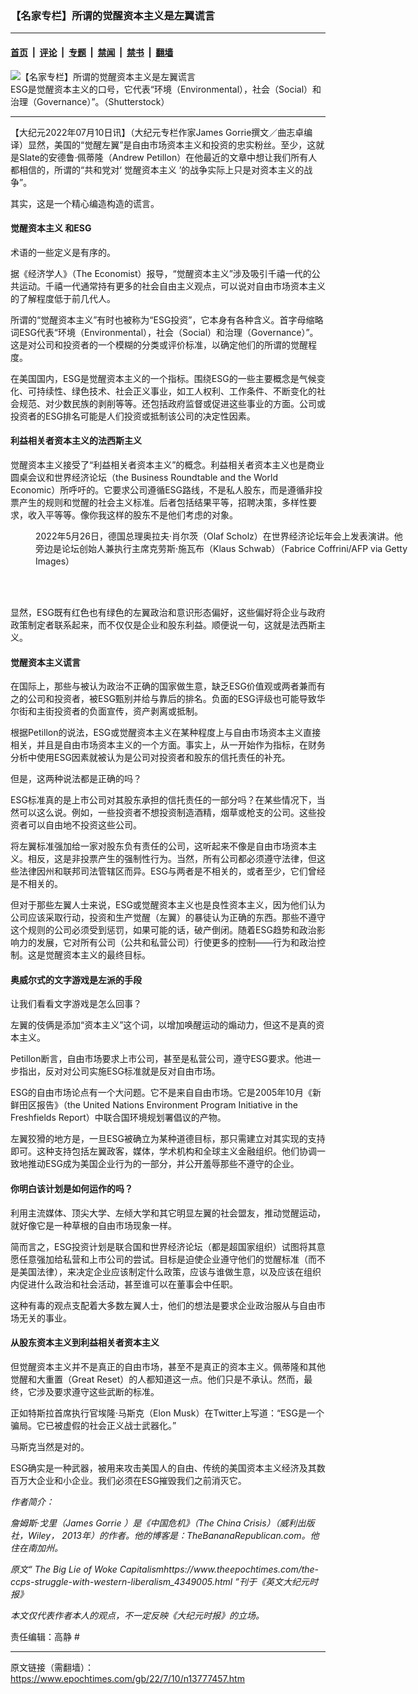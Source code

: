 ### 【名家专栏】所谓的觉醒资本主义是左翼谎言

---

#### [首页](../../../..?n13777457) &nbsp;|&nbsp; [评论](../../../../../epoch-comment?n13777457) &nbsp;|&nbsp; [专题](../../../../../epoch-special?n13777457) &nbsp;|&nbsp; [禁闻](../../../../../epoch-news?n13777457) &nbsp;|&nbsp; [禁书](../../../../../books?n13777457) &nbsp;|&nbsp; [翻墙](https://github.com/gfw-breaker/nogfw/blob/master/README.md?n13777457)


<div><img alt="【名家专栏】所谓的觉醒资本主义是左翼谎言" class="attachment-djy_600_400 size-djy_600_400 wp-post-image" src="https://i.epochtimes.com/assets/uploads/2022/07/id13777458-shutterstock_2011241297-700x420-600x400.jpg"/>
<div class="caption">
 ESG是觉醒资本主义的口号，它代表“环境（Environmental），社会（Social）和治理（Governance）”。（Shutterstock）
</div></div><hr/><div class="post_content" id="artbody" itemprop="articleBody">
 <!-- article content begin -->
 <p>
  【大纪元2022年07月10日讯】（大纪元专栏作家James Gorrie撰文／曲志卓编译）显然，美国的“觉醒左翼”是自由市场资本主义和投资的忠实粉丝。至少，这就是Slate的安德鲁‧佩蒂隆（Andrew Petillon）在他最近的文章中想让我们所有人都相信的，所谓的“共和党对‘
  <ok href="https://www.epochtimes.com/gb/tag/%E8%A7%89%E9%86%92%E8%B5%84%E6%9C%AC%E4%B8%BB%E4%B9%89.html">
   觉醒资本主义
  </ok>
  ’的战争实际上只是对资本主义的战争”。
 </p>
 <p>
  其实，这是一个精心编造构造的谎言。
 </p>
 <h4>
  <ok href="https://www.epochtimes.com/gb/tag/%E8%A7%89%E9%86%92%E8%B5%84%E6%9C%AC%E4%B8%BB%E4%B9%89.html">
   觉醒资本主义
  </ok>
  和ESG
 </h4>
 <p>
  术语的一些定义是有序的。
 </p>
 <p>
  据《经济学人》（The Economist）报导，“觉醒资本主义”涉及吸引千禧一代的公共运动。千禧一代通常持有更多的社会自由主义观点，可以说对自由市场资本主义的了解程度低于前几代人。
 </p>
 <p>
  所谓的“觉醒资本主义”有时也被称为“ESG投资”，它本身有各种含义。首字母缩略词ESG代表“环境（Environmental），社会（Social）和治理（Governance）”。这是对公司和投资者的一个模糊的分类或评价标准，以确定他们的所谓的觉醒程度。
 </p>
 <p>
  在美国国内，ESG是觉醒资本主义的一个指标。围绕ESG的一些主要概念是气候变化、可持续性、绿色技术、社会正义事业，如工人权利、工作条件、不断变化的社会规范、对少数民族的剥削等等。还包括政府监督或促进这些事业的方面。公司或投资者的ESG排名可能是人们投资或抵制该公司的决定性因素。
 </p>
 <h4>
  利益相关者资本主义的法西斯主义
 </h4>
 <p>
  觉醒资本主义接受了“利益相关者资本主义”的概念。利益相关者资本主义也是商业圆桌会议和世界经济论坛（the Business Roundtable and the World Economic）所呼吁的。它要求公司遵循ESG路线，不是私人股东，而是遵循非投票产生的规则和觉醒的社会主义标准。后者包括结果平等，招聘决策，多样性要求，收入平等等。像你我这样的股东不是他们考虑的对象。
 </p>
 <figure aria-describedby="caption-attachment-13777460" class="wp-caption aligncenter" id="attachment_13777460" style="width: 600px">
  <ok href=" https://i.epochtimes.com/assets/uploads/2022/07/id13777460-world-economic-forum-2022-klaus-scholz-1200x798-600x399.jpg" rel="noreferrer noopener" target="_blank">
   <img alt="" class="size-large wp-image-13777460" src="https://i.epochtimes.com/assets/uploads/2022/07/id13777460-world-economic-forum-2022-klaus-scholz-1200x798-600x399.jpg"/>
  </ok>
  <br/><figcaption class="wp-caption-text" id="caption-attachment-13777460">
   2022年5月26日，德国总理奥拉夫‧肖尔茨（Olaf Scholz）在世界经济论坛年会上发表演讲。他旁边是论坛创始人兼执行主席克劳斯‧施瓦布（Klaus Schwab）（Fabrice Coffrini/AFP via Getty Images）
  </figcaption><br/>
 </figure><br/>
 <p>
  显然，ESG既有红色也有绿色的左翼政治和意识形态偏好，这些偏好将企业与政府政策制定者联系起来，而不仅仅是企业和股东利益。顺便说一句，这就是法西斯主义。
 </p>
 <h4>
  觉醒资本主义谎言
 </h4>
 <p>
  在国际上，那些与被认为政治不正确的国家做生意，缺乏ESG价值观或两者兼而有之的公司和投资者，被ESG甄别并给与靠后的排名。负面的ESG评级也可能导致华尔街和主街投资者的负面宣传，资产剥离或抵制。
 </p>
 <p>
  根据Petillon的说法，ESG或觉醒资本主义在某种程度上与自由市场资本主义直接相关，并且是自由市场资本主义的一个方面。事实上，从一开始作为指标，在财务分析中使用ESG因素就被认为是公司对投资者和股东的信托责任的补充。
 </p>
 <p>
  但是，这两种说法都是正确的吗？
 </p>
 <p>
  ESG标准真的是上市公司对其股东承担的信托责任的一部分吗？在某些情况下，当然可以这么说。例如，一些投资者不想投资制造酒精，烟草或枪支的公司。这些投资者可以自由地不投资这些公司。
 </p>
 <p>
  将左翼标准强加给一家对股东负有责任的公司，这听起来不像是自由市场资本主义。相反，这是非投票产生的强制性行为。当然，所有公司都必须遵守法律，但这些法律因州和联邦司法管辖区而异。ESG与两者是不相关的，或者至少，它们曾经是不相关的。
 </p>
 <p>
  但对于那些左翼人士来说，ESG或觉醒资本主义也是良性资本主义，因为他们认为公司应该采取行动，投资和生产觉醒（左翼）的暴徒认为正确的东西。那些不遵守这个规则的公司必须受到惩罚，如果可能的话，破产倒闭。随着ESG趋势和政治影响力的发展，它对所有公司（公共和私营公司）行使更多的控制——行为和政治控制。这是觉醒资本主义的最终目标。
 </p>
 <h4>
  奥威尔式的文字游戏是左派的手段
 </h4>
 <p>
  让我们看看文字游戏是怎么回事？
 </p>
 <p>
  左翼的伎俩是添加“资本主义”这个词，以增加唤醒运动的煽动力，但这不是真的资本主义。
 </p>
 <p>
  Petillon断言，自由市场要求上市公司，甚至是私营公司，遵守ESG要求。他进一步指出，反对对公司实施ESG标准就是反对自由市场。
 </p>
 <p>
  ESG的自由市场论点有一个大问题。它不是来自自由市场。它是2005年10月《新鲜田区报告》（the United Nations Environment Program Initiative in the Freshfields Report）中联合国环境规划署倡议的产物。
 </p>
 <p>
  左翼狡猾的地方是，一旦ESG被确立为某种道德目标，那只需建立对其实现的支持即可。这种支持包括左翼政客，媒体，学术机构和全球主义金融组织。他们协调一致地推动ESG成为美国企业行为的一部分，并公开羞辱那些不遵守的企业。
 </p>
 <h4>
  你明白该计划是如何运作的吗？
 </h4>
 <p>
  利用主流媒体、顶尖大学、左倾大学和其它明显左翼的社会盟友，推动觉醒运动，就好像它是一种草根的自由市场现象一样。
 </p>
 <p>
  简而言之，ESG投资计划是联合国和世界经济论坛（都是超国家组织）试图将其意愿任意强加给私营和上市公司的尝试。目标是迫使企业遵守他们的觉醒标准（而不是美国法律），来决定企业应该制定什么政策，应该与谁做生意，以及应该在组织内促进什么政治和社会活动，甚至谁可以在董事会中任职。
 </p>
 <p>
  这种有毒的观点支配着大多数左翼人士，他们的想法是要求企业政治服从与自由市场无关的事业。
 </p>
 <h4>
  从股东资本主义到利益相关者资本主义
 </h4>
 <p>
  但觉醒资本主义并不是真正的自由市场，甚至不是真正的资本主义。佩蒂隆和其他觉醒和大重置（Great Reset）的人都知道这一点。他们只是不承认。然而，最终，它涉及要求遵守这些武断的标准。
 </p>
 <p>
  正如特斯拉首席执行官埃隆‧马斯克（Elon Musk）在Twitter上写道：“ESG是一个骗局。它已被虚假的社会正义战士武器化。”
 </p>
 <p>
  马斯克当然是对的。
 </p>
 <p>
  ESG确实是一种武器，被用来攻击美国人的自由、传统的美国资本主义经济及其数百万大企业和小企业。我们必须在ESG摧毁我们之前消灭它。
 </p>
 <p>
  <em>
   作者简介：
  </em>
 </p>
 <p>
  <em>
   詹姆斯‧戈里（James Gorrie ）是《中国危机》（The China Crisis）（威利出版社，Wiley， 2013年）的作者。他的博客是：TheBananaRepublican.com。他住在南加州。
  </em>
 </p>
 <p>
  <em>
   原文“
   <ok href="https://www.theepochtimes.com/the-big-lie-of-woke-capitalism_4570488.html">
    The Big Lie of Woke Capitalismhttps://www.theepochtimes.com/the-ccps-struggle-with-western-liberalism_4349005.html
   </ok>
   ”刊于《英文大纪元时报》
  </em>
 </p>
 <p>
  <em>
   本文仅代表作者本人的观点，不一定反映《大纪元时报》的立场。
  </em>
 </p>
 <p>
  责任编辑：高静 #
 </p>
 <!-- article content end -->
 <div id="below_article_ad">
 </div>
</div>


---

原文链接（需翻墙）：https://www.epochtimes.com/gb/22/7/10/n13777457.htm